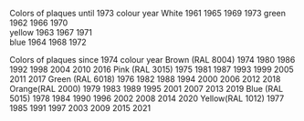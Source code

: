 Colors of plaques until 1973
colour	year
White	1961	1965	1969	1973
green	1962	1966	1970	
yellow	1963	1967	1971	
blue	1964	1968	1972	


Colors of plaques since 1974
colour	year
Brown (RAL 8004)	1974	1980	1986	1992	1998	2004	2010	2016
Pink  (RAL 3015)	1975	1981	1987	1993	1999	2005	2011	2017
Green (RAL 6018)	1976	1982	1988	1994	2000	2006	2012	2018
Orange(RAL 2000)	1979	1983	1989	1995	2001	2007	2013	2019
Blue  (RAL 5015)	1978	1984	1990	1996	2002	2008	2014	2020
Yellow(RAL 1012)	1977	1985	1991	1997	2003	2009	2015	2021